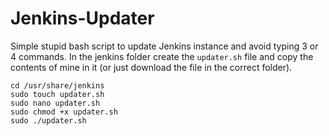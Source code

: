 # Jenkins-Updater
Simple stupid bash script to update Jenkins instance and avoid typing 3 or 4 commands.
In the jenkins folder create the `updater.sh` file and copy the contents of mine in it (or just download the file in the correct folder).
```
cd /usr/share/jenkins
sudo touch updater.sh
sudo nano updater.sh 
sudo chmod +x updater.sh 
sudo ./updater.sh 
```
